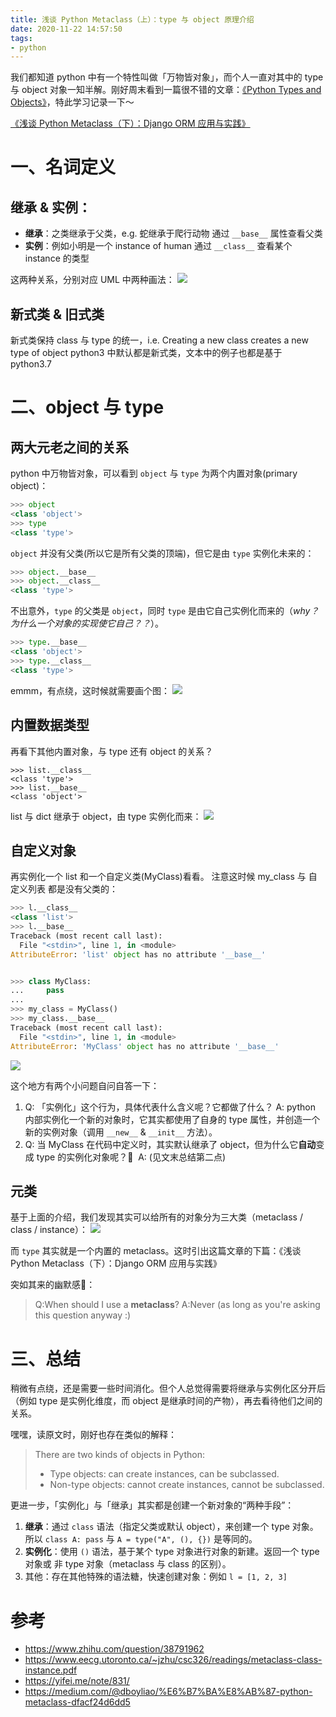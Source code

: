 ```yaml
---
title: 浅谈 Python Metaclass（上）：type 与 object 原理介绍
date: 2020-11-22 14:57:50
tags:
- python
---
```



我们都知道 python 中有一个特性叫做「万物皆对象」，而个人一直对其中的 type 与 object 对象一知半解。刚好周末看到一篇很不错的文章：[《Python Types and Objects》](https://www.eecg.utoronto.ca/~jzhu/csc326/readings/metaclass-class-instance.pdf)，特此学习记录一下～

<!--more-->

[《浅谈 Python Metaclass（下）：Django ORM 应用与实践》](/blog/20201121/metaclass-with-django-orm/)

# 一、名词定义
## 继承 & 实例：
* **继承**：之类继承于父类，e.g. 蛇继承于爬行动物
通过 `__base__` 属性查看父类
* **实例**：例如小明是一个 instance of human
通过 `__class__` 查看某个 instance 的类型

这两种关系，分别对应 UML 中两种画法：
![](/images/blog/200104_japan_travel/16054349536454.jpg)

## 新式类 & 旧式类
新式类保持 class 与 type 的统一，i.e. Creating a new class creates a new type of object
python3 中默认都是新式类，文本中的例子也都是基于 python3.7


# 二、object 与 type

## 两大元老之间的关系
python 中万物皆对象，可以看到 `object` 与 `type` 为两个内置对象(primary object)：
```python
>>> object
<class 'object'>
>>> type
<class 'type'>
```

`object` 并没有父类(所以它是所有父类的顶端)，但它是由 `type` 实例化未来的：
```python
>>> object.__base__
>>> object.__class__
<class 'type'>
```

不出意外，`type` 的父类是 `object`，同时 `type` 是由它自己实例化而来的（*why？为什么一个对象的实现使它自己？？*）。 
```python
>>> type.__base__
<class 'object'>
>>> type.__class__
<class 'type'>
```

emmm，有点绕，这时候就需要画个图：
![](/images/blog/200104_japan_travel/16054299808003.jpg)


## 内置数据类型
再看下其他内置对象，与 type 还有 object 的关系？

```
>>> list.__class__
<class 'type'>
>>> list.__base__
<class 'object'>
```

list 与 dict 继承于 object，由 type 实例化而来：
![](/images/blog/200104_japan_travel/16054303136575.jpg)

## 自定义对象
再实例化一个 list 和一个自定义类(MyClass)看看。
注意这时候 my_class 与 自定义列表 都是没有父类的：

```python
>>> l.__class__
<class 'list'>
>>> l.__base__
Traceback (most recent call last):
  File "<stdin>", line 1, in <module>
AttributeError: 'list' object has no attribute '__base__'


>>> class MyClass:
...     pass
...
>>> my_class = MyClass()
>>> my_class.__base__
Traceback (most recent call last):
  File "<stdin>", line 1, in <module>
AttributeError: 'MyClass' object has no attribute '__base__'
```

![](/images/blog/200104_japan_travel/16054322270354.jpg)

这个地方有两个小问题自问自答一下：

1. Q: 「实例化」这个行为，具体代表什么含义呢？它都做了什么？ A: python 内部实例化一个新的对象时，它其实都使用了自身的 type 属性，并创造一个新的实例对象（调用 `__new__` & `__init__` 方法）。   
2. Q: 当 MyClass 在代码中定义时，其实默认继承了 object，但为什么它**自动**变成 type 的实例化对象呢？🤔    A: (见文末总结第二点)

## 元类

基于上面的介绍，我们发现其实可以给所有的对象分为三大类（metaclass / class / instance）：
![](/images/blog/200104_japan_travel/16054350983201.jpg)

而 `type` 其实就是一个内置的 metaclass。这时引出这篇文章的下篇：《浅谈 Python Metaclass（下）：Django ORM 应用与实践》


突如其来的幽默感🤣：
> Q:When should I use a __metaclass__?
> A:Never (as long as you're asking this question anyway :)


# 三、总结

稍微有点绕，还是需要一些时间消化。但个人总觉得需要将继承与实例化区分开后（例如 type 是实例化维度，而 object 是继承时间的产物），再去看待他们之间的关系。

嘿嘿，读原文时，刚好也存在类似的解释：
> There are two kinds of objects in Python:
> 
> - Type objects: can create instances, can be subclassed. 
> - Non-type objects: cannot create instances, cannot be subclassed.

更进一步，「实例化」与「继承」其实都是创建一个新对象的“两种手段”：

1. **继承**：通过 `class` 语法（指定父类或默认 object），来创建一个 type 对象。所以 `class A: pass` 与 `A = type("A", (), {})` 是等同的。
2. **实例化**：使用 `()` 语法，基于某个 type 对象进行对象的新建。返回一个 type 对象或 非 type 对象（metaclass 与 class 的区别）。
3. 其他：存在其他特殊的语法糖，快速创建对象：例如 `l = [1, 2, 3]`


# 参考
- https://www.zhihu.com/question/38791962
- https://www.eecg.utoronto.ca/~jzhu/csc326/readings/metaclass-class-instance.pdf
- https://yifei.me/note/831/
- https://medium.com/@dboyliao/%E6%B7%BA%E8%AB%87-python-metaclass-dfacf24d6dd5

